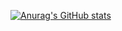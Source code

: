 [![Anurag's GitHub stats](https://github-readme-stats.vercel.app/api?username=CodeForcer)](https://github.com/anuraghazra/github-readme-stats)
